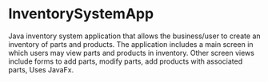 # InventorySystemApp
Java inventory system application that allows the business/user to create an inventory of parts and products. 
The application includes a main screen in which users may view parts and products in inventory. 
Other screen views include forms to add parts, modify parts, add products with associated parts, 
Uses JavaFx. 
